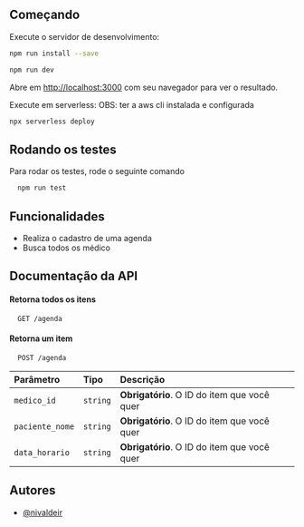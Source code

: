 ## Começando

Execute o servidor de desenvolvimento:

```bash
npm run install --save

npm run dev
```

Abre em [http://localhost:3000](http://localhost:3000) com seu navegador para ver o resultado.

Execute em serverless:
OBS: ter a aws cli instalada e configurada 
```bash
npx serverless deploy
```



## Rodando os testes

Para rodar os testes, rode o seguinte comando

```bash
  npm run test
```


## Funcionalidades

- Realiza o cadastro de uma agenda
- Busca todos os médico


## Documentação da API

#### Retorna todos os itens

```http
  GET /agenda
```


#### Retorna um item

```http
  POST /agenda
```

| Parâmetro   | Tipo       | Descrição                                   |
| :---------- | :--------- | :------------------------------------------ |
| `medico_id`      | `string` | **Obrigatório**. O ID do item que você quer |
| `paciente_nome`      | `string` | **Obrigatório**. O ID do item que você quer |
| `data_horario`      | `string` | **Obrigatório**. O ID do item que você quer |




## Autores

- [@nivaldeir](https://www.github.com/nivaldeir)

